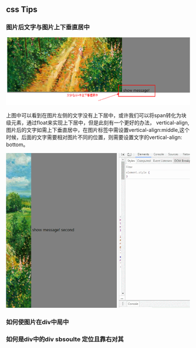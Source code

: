 ## css Tips

### 图片后文字与图片上下垂直居中

![bottom](/img/css-tips/bottom.png)

上图中可以看到在图片左侧的文字没有上下居中，或许我们可以将span转化为块级元素，通过float来实现上下居中，但是此刻有一个更好的办法，
vertical-align,图片后的文字如需上下垂直居中，在图片标签中需设置vertical-align:middle,这个时候，后面的文字需要相对图片不同的位置，则需要设置文字的vertical-align: bottom。

![bottom](/img/css-tips/active.gif)

### 如何使图片在div中局中


### 如何是div中的div sbsoulte 定位且靠右对其



